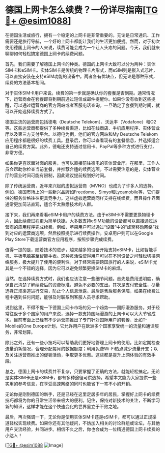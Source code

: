 # 德国上网卡怎么续费？一份详尽指南[[TG💪+ @esim1088](https://t.me/s/esim1088)]

在德国生活或旅行，拥有一个稳定的上网卡是非常重要的。无论是日常通讯、工作需要还是旅行导航，一个好的上网卡都能让我们的生活更加便捷。然而，对于初次使用德国上网卡的人来说，续费可能会成为一个让人头疼的问题。今天，我们就来聊聊如何轻松搞定德国上网卡的续费问题。

首先，我们需要了解德国上网卡的种类。德国的上网卡大致可以分为两种：实体SIM卡和eSIM卡。实体SIM卡是传统的物理卡片形式，而eSIM则是嵌入式芯片，可以直接安装在支持eSIM功能的设备中。两者各有优缺点，但无论是哪种形式，续费的方法基本相同。

对于实体SIM卡用户来说，续费的第一步就是确认你的套餐是否到期。通常情况下，运营商会在套餐即将到期前通过短信或邮件提醒你。如果你没有收到这些提醒，可以通过运营商的官方网站或者客服电话查询。一旦确定了套餐到期时间，就可以开始选择续费方式了。

德国主流的运营商包括德电（Deutsche Telekom）、沃达丰（Vodafone）和O2等。这些运营商都提供了多种续费渠道，比如在线商店、手机应用程序、实体营业厅以及第三方支付平台。以德电为例，他们的官方网站和My Deutsche Telekom应用程序都是很好的续费工具。登录后，你可以查看现有的套餐信息，并选择适合自己的续费方案。此外，德电还支持通过信用卡、PayPal等多种方式进行支付，非常方便。

如果你更喜欢面对面的服务，也可以直接前往德电的实体营业厅。在那里，工作人员会帮助你检查当前套餐，并推荐合适的续费选项。不过需要注意的是，实体营业厅的营业时间可能有限制，因此建议提前规划好时间。

除了传统运营商，近年来兴起的虚拟运营商（MVNO）也成为了许多人的选择。例如，德国市场上的一些新兴品牌如Freedome、Simyo和Lycamobile等，它们提供的服务价格往往更具竞争力。这些虚拟运营商同样支持在线续费，而且操作界面通常更加简洁直观，适合不太熟悉技术的人群。

接下来，我们再来看看eSIM卡用户的续费方法。由于eSIM卡不需要更换物理卡片，因此续费过程更为简单快捷。大多数支持eSIM功能的设备都可以直接通过运营商的应用程序完成续费。例如，苹果用户可以通过“设置”中的“蜂窝移动网络”找到对应的运营商选项，然后按照提示进行续费操作。安卓用户则可以在Google Play Store下载运营商官方应用程序，按照步骤完成续费。

值得一提的是，随着技术的进步，越来越多的设备开始支持eSIM卡，比如智能手机、平板电脑甚至智能手表。这种灵活性使得用户可以在不同设备之间轻松切换网络服务，极大提升了使用的便利性。对于经常需要跨国旅行的人来说，eSIM卡尤其是一个不错的选择，因为它可以避免频繁更换SIM卡的麻烦。

当然，在选择续费方式时，我们也应该注意一些细节问题。首先是费用透明度，确保自己清楚了解续费后的资费标准，避免不必要的支出。其次是支付安全性，尽量选择正规渠道进行交易，防止个人信息泄露。最后是售后服务保障，如果在续费过程中遇到任何问题，能够及时联系到客服人员寻求帮助。

说到这里，不得不提一下德国上网卡市场的另一个趋势——国际漫游服务。对于经常往返于多个国家的用户来说，选择一款支持国际漫游的上网卡可以大大节省成本。目前市面上已经有不少运营商推出了专门针对国际用户的套餐，比如T-Mobile的One Europe计划，它允许用户在欧洲多个国家享受统一的流量和通话服务，非常划算。

除此之外，还有一些小技巧可以帮助我们更好地管理上网卡的使用。比如定期检查流量消耗情况，合理分配每月的数据额度；利用免费Wi-Fi热点减少流量开支；以及关注运营商推出的促销活动，争取更多优惠。这些都是提升上网体验的有效手段。

总之，德国上网卡的续费并不复杂，只要掌握了正确的方法，就能轻松搞定。无论是实体SIM卡还是eSIM卡，都有多种途径可供选择。希望本文能为大家提供一些实用的参考信息，在享受高速网络的同时也能省下一笔不小的开销。

无论你是刚到德国的新手，还是已经在这里定居多年的居民，掌握好上网卡的续费技巧都将为你的日常生活带来极大的便利。记住，保持对新技术的关注，不断学习新的知识，这样才能在这个快速变化的世界里立于不败之地。

最后，再次强调一下，无论你是使用实体SIM卡还是eSIM卡，都可以通过正规渠道轻松实现续费。如果你还有其他疑问，不妨加入相关的讨论群组或论坛，与其他用户交流经验，共同进步。相信不久之后，你也会成为一位精通德国上网卡续费的小达人！

[[TG💪+ @esim1088](https://t.me/s/esim1088) ![Image](https://i.postimg.cc/4NQfJmqS/Snipaste-2025-05-13-00-14-12.png)]